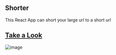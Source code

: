 ## Shorter

This React App can short your large url to a short url

## <a href="https://shorter.jmcampos.tk" target="_blanck">Take a Look</a>
![image](https://user-images.githubusercontent.com/108521775/223844915-c492aac4-b2d1-4cea-a9f6-0a642d0b0e36.png)


